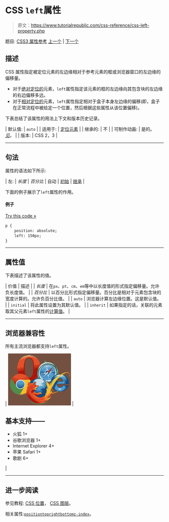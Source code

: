 # CSS `left`属性

> 原文：<https://www.tutorialrepublic.com/css-reference/css-left-property.php>

题目: [CSS3 属性参考](css3-properties.php) [上一个](css3-justify-content-property.php) | [下一个](css-letter-spacing-property.php)

## 描述

CSS 属性指定被定位元素的左边缘相对于参考元素的框或浏览器窗口的左边缘的偏移量。

*   对于[绝对定位的](../css-tutorial/css-position.php#absolute-positioning)元素，`left`属性指定该元素的框的左边缘向其包含块的左边缘的右边偏移多远。
*   对于[相对定位的](../css-tutorial/css-position.php#relative-positioning)元素，`left`属性指定相对于盒子本身左边缘的偏移(即，盒子在正常流程中被给定一个位置，然后根据这些属性从该位置偏移)。

下表总结了该属性的用法上下文和版本历史记录。

| 默认值: | `auto` |
| 适用于: | [定位元素](../css-tutorial/css-position.php) |
| 继承的: | 不 |
| 可制作动画: | 是的。 [*见*](css-animatable-properties.php)*。* |
| 版本: | CSS 2，3 |

* * *

## 句法

属性的语法如下所示:

| 左: | *长度* &#124; *百分比* &#124; 自动 &#124; [初始](../definitions.php#initial) &#124; [继承](../definitions.php#inherit) |

下面的例子展示了`left`属性的作用。

#### 例子

[Try this code »](../codelab.php?topic=css&file=left-property "Try this code using online Editor")

```
p {
    position: absolute;
    left: 150px;
}
```

* * *

## 属性值

下表描述了该属性的值。

| 价值 | 描述 |
| *长度* | 在`px`、`pt`、`cm`、`em`等中以长度值的形式指定偏移量。允许负长度值。 |
| *百分比* | 以百分比形式指定偏移量。百分比是相对于元素包含块的宽度计算的。允许负百分比值。 |
| `auto` | 浏览器计算左边缘位置。这是默认值。 |
| `initial` | 将此属性设置为其默认值。 |
| `inherit` | 如果指定的话，关联的元素取其父元素`left`属性的[计算值](../definitions.php#computed-value)。 |

* * *

## 浏览器兼容性

所有主流浏览器都支持`left`属性。

| ![Browsers Icon](img/e9331123c77668c1832e541c2fca1002.png) | 

## 基本支持——

*   火狐 1+
*   谷歌浏览器 1+
*   Internet Explorer 4+
*   苹果 Safari 1+
*   歌剧 6+

 |

* * *

## 进一步阅读

参见教程: [CSS 位置](../css-tutorial/css-position.php)， [CSS 图层](../css-tutorial/css-layers.php)。

相关属性:[`position`](css-position-property.php)[`top`](css-top-property.php)[`right`](css-right-property.php)[`bottom`](css-bottom-property.php)[`z-index`](css-z-index-property.php)。